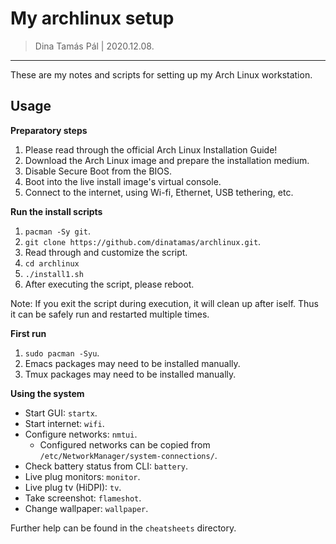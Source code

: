 # My archlinux setup

> Dina Tamás Pál | 2020.12.08.

------------------------------

These are my notes and scripts for setting up my Arch Linux workstation.

## Usage

__Preparatory steps__
1. Please read through the official Arch Linux Installation Guide!
1. Download the Arch Linux image and prepare the installation medium.
1. Disable Secure Boot from the BIOS.
1. Boot into the live install image's virtual console.
1. Connect to the internet, using Wi-fi, Ethernet, USB tethering, etc.

__Run the install scripts__
1. `pacman -Sy git`.
1. `git clone https://github.com/dinatamas/archlinux.git`.
1. Read through and customize the script.
1. `cd archlinux`
1. `./install1.sh`
1. After executing the script, please reboot.

Note: If you exit the script during execution, it will clean up after iself.
Thus it can be safely run and restarted multiple times.

__First run__
1. `sudo pacman -Syu`.
1. Emacs packages may need to be installed manually.
1. Tmux packages may need to be installed manually.

__Using the system__
* Start GUI: `startx`.
* Start internet: `wifi`.
* Configure networks: `nmtui`.
  * Configured networks can be copied from `/etc/NetworkManager/system-connections/`.
* Check battery status from CLI: `battery`.
* Live plug monitors: `monitor`.
* Live plug tv (HiDPI): `tv`.
* Take screenshot: `flameshot`.
* Change wallpaper: `wallpaper`.

Further help can be found in the `cheatsheets` directory.
